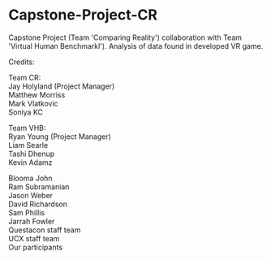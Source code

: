 # Capstone-Project-CR
Capstone Project (Team 'Comparing Reality') collaboration with Team 'Virtual Human Benchmarkl'). Analysis of data found in developed VR game. 


Credits:

Team CR:  
Jay Holyland (Project Manager)  
Matthew Morriss  
Mark Vlatkovic  
Soniya KC  

Team VHB:  
Ryan Young (Project Manager)  
Liam Searle  
Tashi Dhenup  
Kevin Adamz  

Blooma John  
Ram Subramanian  
Jason Weber  
David Richardson  
Sam Phillis  
Jarrah Fowler  
Questacon staff team  
UCX staff team  
Our participants  
  
